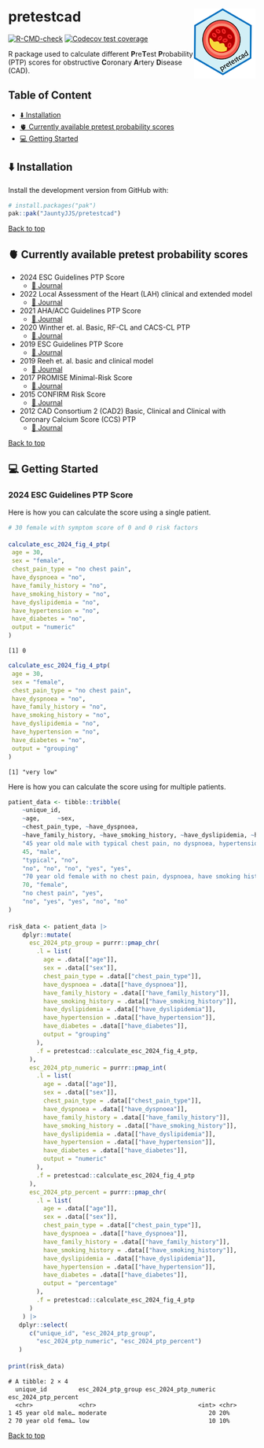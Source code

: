 

<a name="top"></a>

# pretestcad <a href="jauntyjjs.github.io/pretestcad/"><img src="man/figures/logo.png" align="right" width="25%" height="25%" alt="Hex logo of R package pretestcad. Logo is a picture of a coronary artery with partial blockage." /></a>

<!-- badges: start -->

[![R-CMD-check](https://github.com/JauntyJJS/pretestcad/actions/workflows/R-CMD-check.yaml/badge.svg)](https://github.com/JauntyJJS/pretestcad/actions/workflows/R-CMD-check.yaml)
[![Codecov test
coverage](https://codecov.io/gh/JauntyJJS/pretestcad/graph/badge.svg?token=lpJSgliKK3)](https://codecov.io/gh/JauntyJJS/pretestcad?branch=main)
<!-- badges: end -->

R package used to calculate different **P**re**T**est **P**robability
(PTP) scores for obstructive **C**oronary **A**rtery **D**isease (CAD).

## Table of Content

- [:arrow_down: Installation](#arrow_down-installation)
- [:anatomical_heart: Currently available pretest probability
  scores](#anatomical_heart-currently-available-pretest-probability-scores)
- [:computer: Getting Started](#computer-getting-started)

## :arrow_down: Installation

Install the development version from GitHub with:

``` r
# install.packages("pak")
pak::pak("JauntyJJS/pretestcad")
```

<a href="#top">Back to top</a>

## :anatomical_heart: Currently available pretest probability scores

- 2024 ESC Guidelines PTP Score
  - <a href="https://doi.org/10.1093/eurheartj/ehae177" target="_blank">📘
    Journal</a>
- 2022 Local Assessment of the Heart (LAH) clinical and extended model
  - <a href="https://doi.org/10.1161/JAHA.121.022697" target="_blank">📘
    Journal</a>
- 2021 AHA/ACC Guidelines PTP Score
  - <a href="https://doi.org/10.1161/CIR.0000000000001029"
    target="_blank">📘 Journal</a>
- 2020 Winther et. al. Basic, RF-CL and CACS-CL PTP
  - <a href="https://doi.org/10.1016/j.jacc.2020.09.585" target="_blank">📘
    Journal</a>
- 2019 ESC Guidelines PTP Score
  - <a href="https://doi.org/10.1007/s00059-020-04935-x" target="_blank">📘
    Journal</a>
- 2019 Reeh et. al. basic and clinical model
  - <a href="https://doi.org/10.1093/eurheartj/ehy806" target="_blank">📘
    Journal</a>
- 2017 PROMISE Minimal-Risk Score
  - <a href="https://doi.org/10.1001/jamacardio.2016.5501"
    target="_blank">📘 Journal</a>
- 2015 CONFIRM Risk Score
  - <a href="https://doi.org/10.1016/j.amjmed.2014.10.031"
    target="_blank">📘 Journal</a>
- 2012 CAD Consortium 2 (CAD2) Basic, Clinical and Clinical with
  Coronary Calcium Score (CCS) PTP
  - <a href="https://doi.org/10.1136/bmj.e3485" target="_blank">📘
    Journal</a>

<a href="#top">Back to top</a>

## :computer: Getting Started

### 2024 ESC Guidelines PTP Score

Here is how you can calculate the score using a single patient.

``` r
# 30 female with symptom score of 0 and 0 risk factors

calculate_esc_2024_fig_4_ptp(
 age = 30,
 sex = "female",
 chest_pain_type = "no chest pain",
 have_dyspnoea = "no",
 have_family_history = "no",
 have_smoking_history = "no",
 have_dyslipidemia = "no",
 have_hypertension = "no",
 have_diabetes = "no",
 output = "numeric"
)
```

    [1] 0

``` r
calculate_esc_2024_fig_4_ptp(
 age = 30,
 sex = "female",
 chest_pain_type = "no chest pain",
 have_dyspnoea = "no",
 have_family_history = "no",
 have_smoking_history = "no",
 have_dyslipidemia = "no",
 have_hypertension = "no",
 have_diabetes = "no",
 output = "grouping"
)
```

    [1] "very low"

Here is how you can calculate the score using for multiple patients.

``` r
patient_data <- tibble::tribble(
    ~unique_id,
    ~age,     ~sex, 
    ~chest_pain_type, ~have_dyspnoea, 
    ~have_family_history, ~have_smoking_history, ~have_dyslipidemia, ~have_hypertension, ~have_diabetes,
    "45 year old male with typical chest pain, no dyspnoea, hypertension and diabetes",
    45, "male", 
    "typical", "no",  
    "no", "no", "no", "yes", "yes",
    "70 year old female with no chest pain, dyspnoea, have smoking history (past or current smoker) and dyslipidemia",
    70, "female", 
    "no chest pain", "yes",  
    "no", "yes", "yes", "no", "no"
)

risk_data <- patient_data |>
    dplyr::mutate(
      esc_2024_ptp_group = purrr::pmap_chr(
        .l = list(
          age = .data[["age"]],
          sex = .data[["sex"]],
          chest_pain_type = .data[["chest_pain_type"]],
          have_dyspnoea = .data[["have_dyspnoea"]],
          have_family_history = .data[["have_family_history"]],
          have_smoking_history = .data[["have_smoking_history"]], 
          have_dyslipidemia = .data[["have_dyslipidemia"]], 
          have_hypertension = .data[["have_hypertension"]], 
          have_diabetes = .data[["have_diabetes"]],
          output = "grouping"
        ),
        .f = pretestcad::calculate_esc_2024_fig_4_ptp,
      ),
      esc_2024_ptp_numeric = purrr::pmap_int(
        .l = list(
          age = .data[["age"]],
          sex = .data[["sex"]],
          chest_pain_type = .data[["chest_pain_type"]],
          have_dyspnoea = .data[["have_dyspnoea"]],
          have_family_history = .data[["have_family_history"]],
          have_smoking_history = .data[["have_smoking_history"]],
          have_dyslipidemia = .data[["have_dyslipidemia"]],
          have_hypertension = .data[["have_hypertension"]],
          have_diabetes = .data[["have_diabetes"]],
          output = "numeric"
        ),
        .f = pretestcad::calculate_esc_2024_fig_4_ptp
      ),
      esc_2024_ptp_percent = purrr::pmap_chr(
        .l = list(
          age = .data[["age"]],
          sex = .data[["sex"]],
          chest_pain_type = .data[["chest_pain_type"]],
          have_dyspnoea = .data[["have_dyspnoea"]],
          have_family_history = .data[["have_family_history"]],
          have_smoking_history = .data[["have_smoking_history"]],
          have_dyslipidemia = .data[["have_dyslipidemia"]],
          have_hypertension = .data[["have_hypertension"]],
          have_diabetes = .data[["have_diabetes"]],
          output = "percentage"
        ),
        .f = pretestcad::calculate_esc_2024_fig_4_ptp
      )
    ) |> 
   dplyr::select(
      c("unique_id", "esc_2024_ptp_group", 
        "esc_2024_ptp_numeric", "esc_2024_ptp_percent")
   )

print(risk_data)
```

    # A tibble: 2 × 4
      unique_id         esc_2024_ptp_group esc_2024_ptp_numeric esc_2024_ptp_percent
      <chr>             <chr>                             <int> <chr>               
    1 45 year old male… moderate                             20 20%                 
    2 70 year old fema… low                                  10 10%                 

<a href="#top">Back to top</a>
